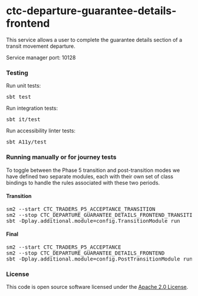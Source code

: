 
# ctc-departure-guarantee-details-frontend

This service allows a user to complete the guarantee details section of a transit movement departure.

Service manager port: 10128

### Testing

Run unit tests:
<pre>sbt test</pre>  
Run integration tests:
<pre>sbt it/test</pre>
Run accessibility linter tests:
<pre>sbt A11y/test</pre>

### Running manually or for journey tests

To toggle between the Phase 5 transition and post-transition modes we have defined two separate modules, each with their own set of class bindings to handle the rules associated with these two periods.

#### Transition
<pre>
sm2 --start CTC_TRADERS_P5_ACCEPTANCE_TRANSITION
sm2 --stop CTC_DEPARTURE_GUARANTEE_DETAILS_FRONTEND_TRANSITION
sbt -Dplay.additional.module=config.TransitionModule run
</pre>

#### Final
<pre>
sm2 --start CTC_TRADERS_P5_ACCEPTANCE
sm2 --stop CTC_DEPARTURE_GUARANTEE_DETAILS_FRONTEND
sbt -Dplay.additional.module=config.PostTransitionModule run
</pre>

### License

This code is open source software licensed under the [Apache 2.0 License]("http://www.apache.org/licenses/LICENSE-2.0.html").